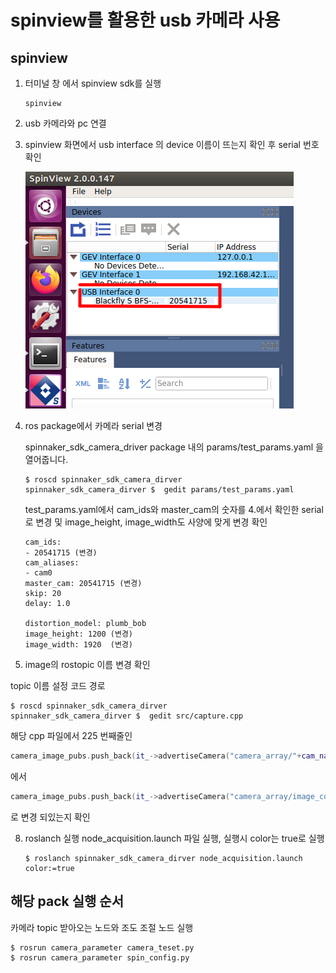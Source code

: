 # spinview를 활용한 usb 카메라 사용

## spinview

1. 터미널 창 에서 spinview sdk를 실행

   ```
   spinview
   ```

2. usb 카메라와 pc 연결

   

3. spinview 화면에서 usb interface 의 device 이름이 뜨는지 확인 후 serial 번호 확인 

   ![spinview_display](./img/spinview_display.png)

   

4. ros package에서 카메라 serial 변경

   spinnaker_sdk_camera_driver  package 내의 params/test_params.yaml 을 열어줍니다.

   ```
   $ roscd spinnaker_sdk_camera_dirver
   spinnaker_sdk_camera_dirver $  gedit params/test_params.yaml
   ```

   test_params.yaml에서 cam_ids와 master_cam의 숫자를 4.에서 확인한 serial로 변경 및 image_height, image_width도 사양에 맞게 변경 확인

   ```
   cam_ids:
   - 20541715 (변경)
   cam_aliases:
   - cam0
   master_cam: 20541715 (변경)
   skip: 20
   delay: 1.0
   
   distortion_model: plumb_bob
   image_height: 1200 (변경)
   image_width: 1920  (변경)
   ```

   

6.  image의 rostopic 이름 변경 확인

   topic 이름 설정 코드 경로

   ```
   $ roscd spinnaker_sdk_camera_dirver
   spinnaker_sdk_camera_dirver $  gedit src/capture.cpp
   ```

   해당 cpp 파일에서 225 번째줄인

   ```c++
   camera_image_pubs.push_back(it_->advertiseCamera("camera_array/"+cam_names_[j]+"/image_raw", 1));
   ```

   에서 

   ```c++
   camera_image_pubs.push_back(it_->advertiseCamera("camera_array/image_color", 1));
   ```

   로 변경 되있는지 확인



8. roslanch 실행  node_acquisition.launch 파일 실행, 실행시 color는 true로 실행

   ```
   $ roslanch spinnaker_sdk_camera_dirver node_acquisition.launch color:=true
   ```

   

## 해당 pack 실행 순서

카메라 topic 받아오는 노드와 조도 조절 노드 실행

```
$ rosrun camera_parameter camera_teset.py
$ rosrun camera_parameter spin_config.py
```

